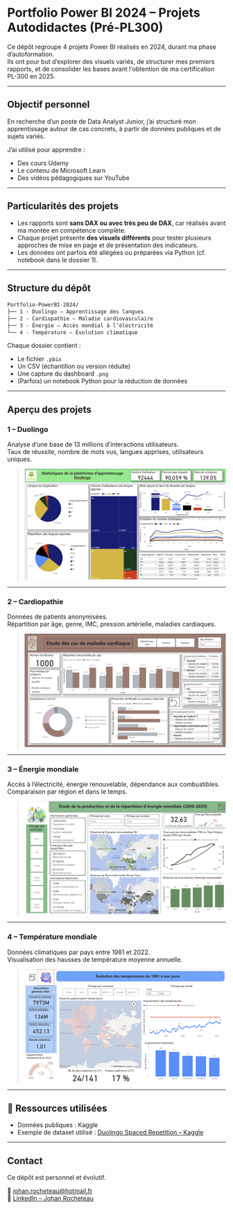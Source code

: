 # Portfolio Power BI 2024 – Projets Autodidactes (Pré-PL300)

Ce dépôt regroupe 4 projets Power BI réalisés en 2024, durant ma phase d’autoformation.  
Ils ont pour but d’explorer des visuels variés, de structurer mes premiers rapports, et de consolider les bases avant l'obtention de ma certification PL-300 en 2025.

---

## Objectif personnel

En recherche d’un poste de Data Analyst Junior, j’ai structuré mon apprentissage autour de cas concrets, à partir de données publiques et de sujets variés.

J’ai utilisé pour apprendre :
- Des cours Udemy
- Le contenu de Microsoft Learn
- Des vidéos pédagogiques sur YouTube

---

## Particularités des projets

- Les rapports sont **sans DAX ou avec très peu de DAX**, car réalisés avant ma montée en compétence complète.
- Chaque projet présente **des visuels différents** pour tester plusieurs approches de mise en page et de présentation des indicateurs.
- Les données ont parfois été allégées ou préparées via Python (cf. notebook dans le dossier 1).

---

## Structure du dépôt

```
Portfolio-PowerBI-2024/
├── 1 - Duolingo – Apprentissage des langues
├── 2 - Cardiopathie – Maladie cardiovasculaire
├── 3 - Énergie – Accès mondial à l’électricité
└── 4 - Température – Évolution climatique
```

Chaque dossier contient :
- Le fichier `.pbix`
- Un CSV (échantillon ou version réduite)
- Une capture du dashboard `.png`
- (Parfois) un notebook Python pour la réduction de données

---

## Aperçu des projets

### 1 – Duolingo  
Analyse d’une base de 13 millions d’interactions utilisateurs.  
Taux de réussite, nombre de mots vus, langues apprises, utilisateurs uniques.

> ![Duolingo](https://github.com/JohanRocheteau/Portfolio-PowerBI-2024/blob/main/1%20-%20Duolingo/Rapport_Duolingo.png)

---

### 2 – Cardiopathie  
Données de patients anonymisées.  
Répartition par âge, genre, IMC, pression artérielle, maladies cardiaques.

> ![Cardiopathie](https://github.com/JohanRocheteau/Portfolio-PowerBI-2024/blob/main/2%20-%20Cardiovascular_Disease/Rapport_Cardiovascular_Disease.png)

---

### 3 – Énergie mondiale  
Accès à l’électricité, énergie renouvelable, dépendance aux combustibles.  
Comparaison par région et dans le temps.

> ![Énergie](https://github.com/JohanRocheteau/Portfolio-PowerBI-2024/blob/main/3%20-%20Energie_Mondiale/Rapport_Energie_Mondial.png)

---

### 4 – Température mondiale  
Données climatiques par pays entre 1981 et 2022.  
Visualisation des hausses de température moyenne annuelle.

> ![Température](https://github.com/JohanRocheteau/Portfolio-PowerBI-2024/blob/main/4%20-%20Evolution_Temperature/Rapport_Evolution_Temperature.png)

---

## 🔗 Ressources utilisées

- Données publiques : Kaggle
- Exemple de dataset utilisé : [Duolingo Spaced Repetition – Kaggle](https://www.kaggle.com/datasets/aravinii/duolingo-spaced-repetition-data)

---

## Contact

Ce dépôt est personnel et évolutif.

📧 johan.rocheteau@hotmail.fr  
🔗 [LinkedIn – Johan Rocheteau](https://www.linkedin.com/in/johanrocheteau)
